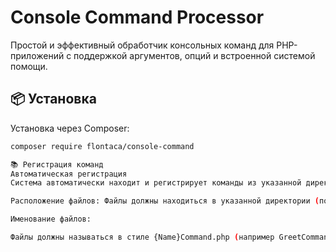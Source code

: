 # Console Command Processor

Простой и эффективный обработчик консольных команд для PHP-приложений с поддержкой аргументов, опций и встроенной системой помощи.

## 📦 Установка

Установка через Composer:

```bash
composer require flontaca/console-command

📚 Регистрация команд
Автоматическая регистрация
Система автоматически находит и регистрирует команды из указанной директории при соблюдении условий:

Расположение файлов: Файлы должны находиться в указанной директории (по умолчанию ./Commands)

Именование файлов:

Файлы должны называться в стиле {Name}Command.php (например GreetCommand.php)
